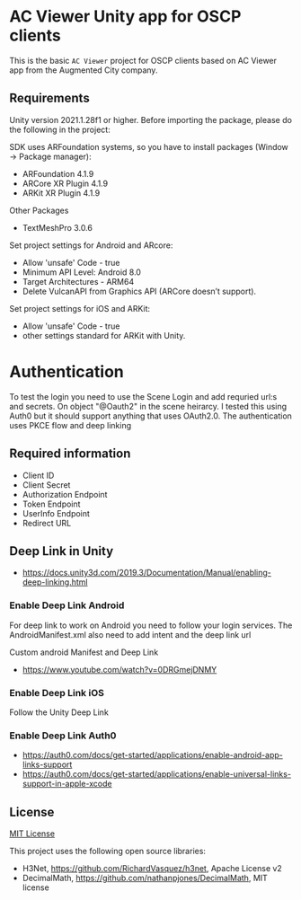# AC Viewer Unity app for OSCP clients 

This is the basic `AC Viewer` project for OSCP clients based on AC Viewer app
from the Augmented City company.

## Requirements

Unity version 2021.1.28f1 or higher.
Before importing the package, please do the following in the project:

SDK uses ARFoundation systems, so you have to install packages (Window -> Package manager):
- ARFoundation 4.1.9
- ARCore XR Plugin 4.1.9
- ARKit XR Plugin 4.1.9

Other Packages
- TextMeshPro 3.0.6

Set project settings for Android and ARcore:
- Allow 'unsafe' Code - true
- Minimum API Level: Android 8.0
- Target Architectures - ARM64
- Delete VulcanAPI from Graphics API (ARCore doesn’t support).

Set project settings for iOS and ARKit:
- Allow 'unsafe' Code - true
- other settings standard for ARKit with Unity.

# Authentication
To test the login you need to use the Scene Login and add requried url:s and secrets. On object "@Oauth2" in the scene heirarcy.
I tested this using Auth0 but it should support anything that uses OAuth2.0. 
The authentication uses PKCE flow and deep linking

## Required information
- Client ID
- Client Secret
- Authorization Endpoint
- Token Endpoint
- UserInfo Endpoint
- Redirect URL

## Deep Link in Unity
- https://docs.unity3d.com/2019.3/Documentation/Manual/enabling-deep-linking.html

### Enable Deep Link Android
For deep link to work on Android you need to follow your login services. 
The AndroidManifest.xml also need to add intent and the deep link url

Custom android Manifest and Deep Link
- https://www.youtube.com/watch?v=0DRGmejDNMY

### Enable Deep Link iOS
Follow the Unity Deep Link

### Enable Deep Link Auth0
- https://auth0.com/docs/get-started/applications/enable-android-app-links-support
- https://auth0.com/docs/get-started/applications/enable-universal-links-support-in-apple-xcode



## License

[MIT License](Licence.md)

This project uses the following open source libraries:
- H3Net, https://github.com/RichardVasquez/h3net, Apache License v2
- DecimalMath, https://github.com/nathanpjones/DecimalMath, MIT license
